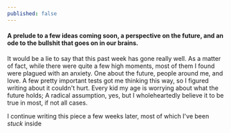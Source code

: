 ```yaml
---
published: false
---
```

#### A prelude to a few ideas coming soon, a perspective on the future, and an ode to the bullshit that goes on in our brains.

It would be a lie to say that this past week has gone really well. As a matter of fact, while there were quite a few high moments, most of them I found were plagued with an anxiety. One about the future, people around me, and love. A few pretty important tests got me thinking this way, so I figured writing about it couldn't hurt. Every kid my age is worrying about what the future holds; A radical assumption, yes, but I wholeheartedly believe it to be true in most, if not all cases.

I continue writing this piece a few weeks later, most of which I've been _stuck_ inside 